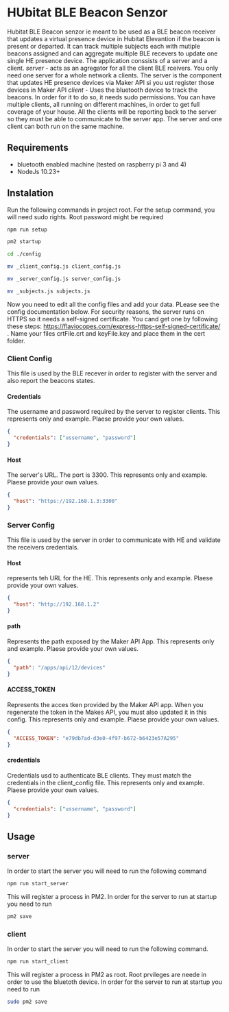 # HUbitat BLE Beacon Senzor
Hubitat BLE Beacon senzor ie meant to be used as a BLE beacon receiver that updates a virtual presence device in Hubitat Elevantion if the beacon is present or departed.
It can track multiple subjects each with mutiple beacons assigned and can aggregate multiple BLE recevers to update one single HE presence device.
The application conssists of a server and a client.
*server* - acts as an agregator for all the client BLE rceivers. You only need one server for a whole network a clients. The server is the component that updates HE presence devices via Maker API si you ust register those devices in Maker API
*client* - Uses the bluetooth device to track the beacons. In order for it to do so, it needs sudo permissions. You can have multiple clients, all running on different machines, in order to get full coverage of your house. All the clients will be reporting back to the server so they must be able to communicate to the server app.
The server and one client can both run on the same machine.


## Requirements
* bluetooth enabled machine (tested on raspberry pi 3 and 4)
* NodeJs 10.23+

## Instalation
Run the following commands in project root. For the setup command, you will need sudo rights. Root password might be required

```bash
npm run setup

pm2 startup

cd ./config

mv _client_config.js client_config.js

mv _server_config.js server_config.js

mv _subjects.js subjects.js
```
Now you need to edit all the config files and add your data. PLease see the config documentation below.
For security reasons, the server runs on HTTPS so it needs a self-signed certificate. You cand get one by following these steps: https://flaviocopes.com/express-https-self-signed-certificate/ . Name your files crtFile.crt and keyFile.key and place them in the cert folder.

### Client Config
This file is used by the BLE recever in order to register with the server and also report the beacons states.
#### Credentials
The username and password required by the server to register clients. This represents only and example. Plaese provide your own values.
```json
{
  "credentials": ["ussername", "password"]
}
```
#### Host
The server's URL. The port is 3300. This represents only and example. Plaese provide your own values.

```json
{
  "host": "https://192.168.1.3:3300"
}
```
### Server Config
This file is used by the server in order to communicate with HE and validate the receivers credentials. 
#### Host
represents teh URL for the HE. This represents only and example. Plaese provide your own values.

```json
{
  "host": "http://192.168.1.2"
}
```
#### path
Represents the path exposed by the Maker API App. This represents only and example. Plaese provide your own values.

```json
{
  "path": "/apps/api/12/devices"
}
```
#### ACCESS_TOKEN
Represents the acces tken provided by the Maker API app. When you regenerate the token in the Makes API, you must also updated it in this config. This represents only and example. Plaese provide your own values.
```json
{
  "ACCESS_TOKEN": "e79db7ad-d3e0-4f97-b672-b6423e57A295"
}
```
#### credentials
Credentials usd to authenticate BLE clients. They must match the credentials in the client_config file.  This represents only and example. Plaese provide your own values.
```json
{
  "credentials": ["ussername", "password"]
}
```

## Usage
### server
In order to start the server you will need to run the following command
```bash
npm run start_server
```
This will register a process in PM2. In order for the server to run at startup you need to run
```bash
pm2 save
```

### client
In order to start the server you will need to run the following command.
```bash
npm run start_client
```
This will register a process in PM2 as root. Root prvileges are neede in order to use the bluetoth device. In order for the server to run at startup you need to run
```bash
sudo pm2 save
```

